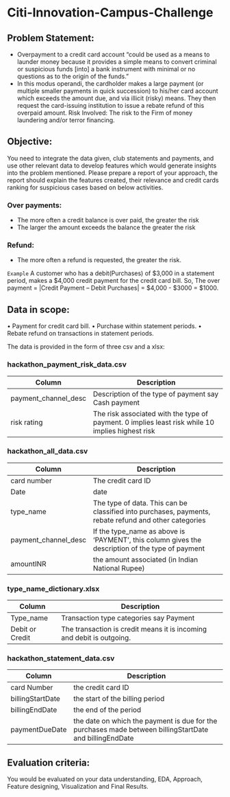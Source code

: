 # Citi-Innovation-Campus-Challenge

## Problem Statement:
* Overpayment to a credit card account “could be used as a means to launder money because it provides
a simple means to convert criminal or suspicious funds [into] a bank instrument with minimal or no
questions as to the origin of the funds.”
* In this modus operandi, the cardholder makes a large payment (or multiple smaller payments in quick
succession) to his/her card account which exceeds the amount due, and via illicit (risky) means. They
then request the card-issuing institution to issue a rebate refund of this overpaid amount.
Risk Involved: The risk to the Firm of money laundering and/or terror financing.

## Objective:
You need to integrate the data given, club statements and payments, and use other relevant data to
develop features which would generate insights into the problem mentioned.
Please prepare a report of your approach, the report should explain the features created, their
relevance and credit cards ranking for suspicious cases based on below activities.

### Over payments:
* The more often a credit balance is over paid, the greater the risk
* The larger the amount exceeds the balance the greater the risk
### Refund:
* The more often a refund is requested, the greater the risk.

` Example `
A customer who has a debit(Purchases) of $3,000 in a statement period, makes a $4,000 credit
payment for the credit card bill.
So, The over payment = |Credit Payment – Debit Purchases| = $4,000 - $3000 = $1000.

## Data in scope:

• Payment for credit card bill.
• Purchase within statement periods.
• Rebate refund on transactions in statement periods.

The data is provided in the form of three csv and a xlsx:

### hackathon_payment_risk_data.csv 

 | Column | Description |
 | ------- | ------ |
| payment_channel_desc | Description of the type of payment say Cash payment |
| risk rating | The risk associated with the type of payment. 0 implies least risk while 10 implies highest risk |

### hackathon_all_data.csv 


| Column | Description |
| ---- | ---- |
| card number  | The credit card ID |
| Date | date |
| type_name | The type of data. This can be classified into purchases, payments, rebate refund and other categories  |
| payment_channel_desc | If the type_name as above is ‘PAYMENT’, this column gives the description of the type of payment |
| amountINR  | the amount associated (in Indian National Rupee)   |

### type_name_dictionary.xlsx 


| Column | Description |
| ----  | ------- |
| Type_name  | Transaction type categories say Payment  |
| Debit or Credit | The transaction is credit means it is incoming and debit is outgoing. |

### hackathon_statement_data.csv 

| Column | Description |
| ------- | --------- |
| card Number | the credit card ID  |
| billingStartDate  | the start of the billing period  |
| billingEndDate |  the end of the period   |
| paymentDueDate  | the date on which the payment is due for the purchases made between billingStartDate and billingEndDate  |

## Evaluation criteria:
You would be evaluated on your data understanding, EDA, Approach, Feature designing,
Visualization and Final Results.
